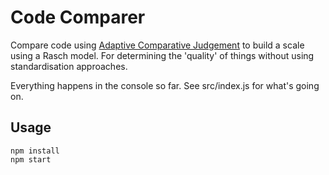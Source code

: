 # Code Comparer

Compare code using [Adaptive Comparative Judgement]() to build a scale using a Rasch model. For determining the 'quality' of things without using standardisation approaches.

Everything happens in the console so far. See src/index.js for what's going on.

## Usage

```
npm install
npm start
```